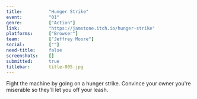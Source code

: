 ```yaml
---
title:          "Hunger Strike"
event:          "01"
genre:          ["Action"]
link:           "https://jamstone.itch.io/hunger-strike"
platforms:      ["Browser"]
team:           ["Jeffrey Moore"]
social:         [""]
need-title:     false
screenshots:    []
submitted:      true
titlebar:       title-005.jpg
---
```

Fight the machine by going on a hunger strike. Convince your owner you're miserable so they'll let you off your leash.